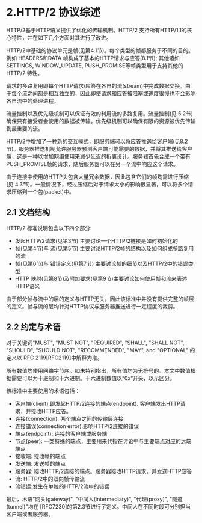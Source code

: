 # 2.HTTP/2 协议综述

HTTP/2基于HTTP语义提供了优化的传输机制。HTTP/2 支持所有HTTP/1.1的核心特性，并在如下几个方面对其进行了改进。

HTTP/2中基础的协议单元是帧(见第4.1节)。每个类型的帧都服务于不同的目的。例如 HEADERS和DATA 帧构成了基本的HTTP请求与应答(8.1节); 其他诸如SETTINGS, WINDOW_UPDATE, PUSH_PROMISE等帧类型用于支持其他的HTTP/2 特性。

请求的多路复用即每个HTTP请求/应答在各自的流(stream)中完成数据交换。由于每个流之间都是相互独立的，因此即使请求和应答被阻塞或速度很慢也不会影响各自流中的处理进程。

流量控制以及优先级机制可以保证有效的利用流的多路复用。流量控制(见 5.2节)确保只有接受者会使用的数据被传输。优先级机制可以确保有限的资源被优先传输到最重要的流。

HTTP/2中增加了一种新的交互模式，即服务端可以将应答推送给客户端(见8.2节)。服务器推送机制允许服务器预测客户端可能需要的数据，并将其推送给客户端，这是一种以增加网络使用来减少延迟的折衷设计。服务器首先合成一个带有 PUSH_PROMISE帧的请求，随后服务器可以在另一个流中响应这个请求。

由于连接中使用的HTTP头包含大量冗余数据，因此包含它们的帧均需进行压缩(见 4.3节)。一般情况下，经过压缩后对于请求大小的影响很显著，可以将多个请求压缩到一个包(packet)中。

## 2.1 文档结构

HTTP/2 标准说明包含以下四个部分:

+ 发起HTTP/2请求(见第3节) 主要讨论一个HTTP/2链接是如何初始化的
+ 帧(见第4节)与 流(见第5节) 主要讨论HTTP/2帧的结构以及如何组成多路复用的流
+ 帧(见第6节)与 错误定义(见第7节) 主要讨论帧的细节以及HTTP/2中的错误类型
+ HTTP 映射(见第8节)及附加要求(见第9节)主要讨论如何使用帧和流来表述HTTP语义

由于部分帧与流中的层的定义与HTTP无关，因此该标准中并没有提供完整的帧层的定义。帧与流的层均针对HTTP协议与服务器推送进行一定程度的裁剪。

## 2.2 约定与术语

对于关键词"MUST", "MUST NOT", "REQUIRED", "SHALL", "SHALL NOT", "SHOULD", "SHOULD NOT", "RECOMMENDED", "MAY", and "OPTIONAL" 的定义以 RFC 2119[RFC2119]中解释为准。

所有数值均使用网络字节序。如未特别指出，所有值均为无符号的。本文中数值根据需要可以为十进制和十六进制。十六进制数值以“0x”开头，以示区分。

该标准中主要使用的术语包括：

+ 客户端(client):即发起HTTP/2连接的端点(endpoint). 客户端发出HTTP请求，并接收HTTP应答。
+ 连接(connection): 两个端点之间的传输层连接
+ 连接错误(connection error):影响HTTP/2连接的错误
+ 端点(endpoint): 连接的客户端或服务端
+ 节点(peer): 一类特殊的端点，主要用来代指在讨论中与主要端点对应的远端端点
+ 接收端: 接收帧的端点
+ 发送端: 发送帧的端点
+ 服务器: 接收HTTP/2连接的端点。服务器接收HTTP请求，并发送HTTP应答
+ 流: HTTP/2中的双向帧传输流
+ 流错误:发生在单独的HTTP/2流中的错误

最后，术语"网关(gateway)", "中间人(intermediary)", "代理(proxy)", "隧道(tunnel)"均在 [RFC7230]的第2.3节进行了定义。中间人在不同时段可分别担当客户端或者服务器。
